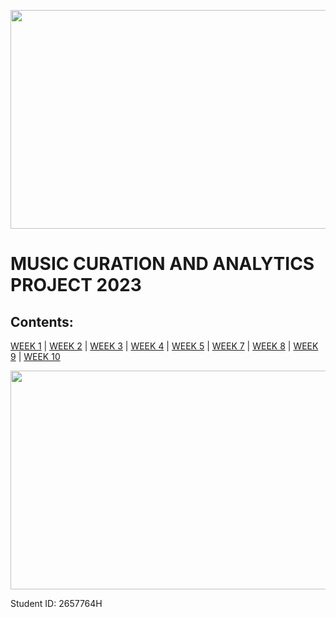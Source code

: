 
<p align="center">
<img src="https://i.pinimg.com/originals/ba/c2/5c/bac25ce04d73470cbe8ec03f2acdf9fd.jpg" width="1000" height="350">
</p>

# MUSIC CURATION AND ANALYTICS PROJECT 2023
## Contents:

[WEEK 1](mca_week1.html) | [WEEK 2](mca_week2.html) | [WEEK 3](mca_week3.html) | [WEEK 4](mca_week4.html) | [WEEK 5](mca_week5.html) | [WEEK 7](mca_week7.html) | [WEEK 8](mca_week8.html) | [WEEK 9](mca_week9.html) | [WEEK 10](mca_week10.html)



<p align="center">
<img src="https://i.pinimg.com/originals/01/db/d6/01dbd69e9e3548e3e65b21cf537f5c61.jpg" width="1000" height="350">
</p>


Student ID: 2657764H
